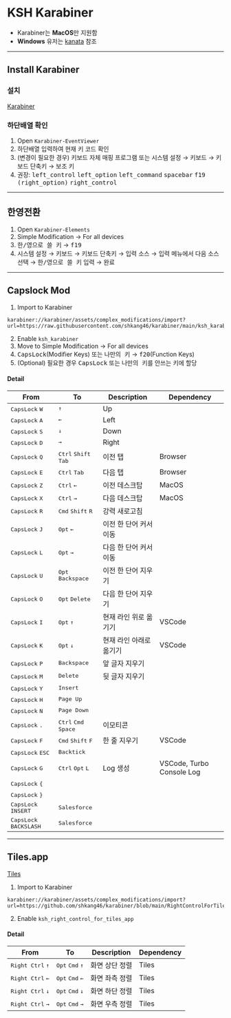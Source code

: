 # KSH Karabiner

-   Karabiner는 <strong>MacOS</strong>만 지원함
-   <strong>Windows</strong> 유저는 [kanata](https://github.com/jtroo/kanata) 참조

---

## Install Karabiner

### 설치

[Karabiner](https://karabiner-elements.pqrs.org/)

### 하단배열 확인

1. Open `Karabiner-EventViewer`
2. 하단배열 입력하여 현재 키 코드 확인
3. (변경이 필요한 경우) 키보드 자체 매핑 프로그램
   또는 시스템 설정 → 키보드 → 키보드 단축키 → 보조 키
4. 권장: <kbd>left_control</kbd> <kbd>left_option</kbd> <kbd>left_command</kbd> <kbd>spacebar</kbd> <kbd>f19</kbd> <kbd>(right_option)</kbd> <kbd>right_control<kbd>

---

## 한영전환

1. Open `Karabiner-Elements`
2. Simple Modification → For all devices
3. <kbd>한/영으로 쓸 키</kbd> → <kbd>f19</kbd>
4. 시스템 설정 → 키보드 → 키보드 단축키 → 입력 소스 → 입력 메뉴에서 다음 소스 선택 → <kbd>한/영으로 쓸 키</kbd> 입력 → 완료

---

## Capslock Mod

1. Import to Karabiner

```
karabiner://karabiner/assets/complex_modifications/import?url=https://raw.githubusercontent.com/shkang46/karabiner/main/ksh_karabiner.json
```

2. Enable `ksh_karabiner`
3. Move to Simple Modification → For all devices
4. <kbd>CapsLock</kbd>(Modifier Keys) 또는 <kbd>나만의 키</kbd> → <kbd>f20</kbd>(Function Keys)
5. (Optional) 필요한 경우 <kbd>CapsLock</kbd> 또는 <kbd>나만의 키</kbd>를 안쓰는 키에 할당

#### Detail

| From                                     | To                                                                                                                       | Description             | Dependency                |
| ---------------------------------------- | ------------------------------------------------------------------------------------------------------------------------ | ----------------------- | ------------------------- |
| <kbd>CapsLock</kbd> <kbd>W</kbd>         | <kbd>↑</kbd>                                                                                                             | Up                      |                           |
| <kbd>CapsLock</kbd> <kbd>A</kbd>         | <kbd>←</kbd>                                                                                                             | Left                    |                           |
| <kbd>CapsLock</kbd> <kbd>S</kbd>         | <kbd>↓</kbd>                                                                                                             | Down                    |                           |
| <kbd>CapsLock</kbd> <kbd>D</kbd>         | <kbd>→</kbd>                                                                                                             | Right                   |                           |
| <kbd>CapsLock</kbd> <kbd>Q</kbd>         | <kbd>Ctrl</kbd> <kbd>Shift</kbd> <kbd>Tab</kbd>                                                                          | 이전 탭                 | Browser                   |
| <kbd>CapsLock</kbd> <kbd>E</kbd>         | <kbd>Ctrl</kbd> <kbd>Tab</kbd>                                                                                           | 다음 탭                 | Browser                   |
| <kbd>CapsLock</kbd> <kbd>Z</kbd>         | <kbd>Ctrl</kbd> <kbd>←</kbd>                                                                                             | 이전 데스크탑           | MacOS                     |
| <kbd>CapsLock</kbd> <kbd>X</kbd>         | <kbd>Ctrl</kbd> <kbd>→</kbd>                                                                                             | 다음 데스크탑           | MacOS                     |
| <kbd>CapsLock</kbd> <kbd>R</kbd>         | <kbd>Cmd</kbd> <kbd>Shift</kbd> <kbd>R</kbd>                                                                             | 강력 새로고침           |                           |
| <kbd>CapsLock</kbd> <kbd>J</kbd>         | <kbd>Opt</kbd> <kbd>←</kbd>                                                                                              | 이전 한 단어 커서 이동  |                           |
| <kbd>CapsLock</kbd> <kbd>L</kbd>         | <kbd>Opt</kbd> <kbd>→</kbd>                                                                                              | 다음 한 단어 커서 이동  |                           |
| <kbd>CapsLock</kbd> <kbd>U</kbd>         | <kbd>Opt</kbd> <kbd>Backspace</kbd>                                                                                      | 이전 한 단어 지우기     |                           |
| <kbd>CapsLock</kbd> <kbd>O</kbd>         | <kbd>Opt</kbd> <kbd>Delete</kbd>                                                                                         | 다음 한 단어 지우기     |                           |
| <kbd>CapsLock</kbd> <kbd>I</kbd>         | <kbd>Opt</kbd> <kbd>↑</kbd>                                                                                              | 현재 라인 위로 옮기기   | VSCode                    |
| <kbd>CapsLock</kbd> <kbd>K</kbd>         | <kbd>Opt</kbd> <kbd>↓</kbd>                                                                                              | 현재 라인 아래로 옮기기 | VSCode                    |
| <kbd>CapsLock</kbd> <kbd>P</kbd>         | <kbd>Backspace</kbd>                                                                                                     | 앞 글자 지우기          |                           |
| <kbd>CapsLock</kbd> <kbd>M</kbd>         | <kbd>Delete</kbd>                                                                                                        | 뒷 글자 지우기          |                           |
| <kbd>CapsLock</kbd> <kbd>Y</kbd>         | <kbd>Insert</kbd>                                                                                                        |                         |                           |
| <kbd>CapsLock</kbd> <kbd>H</kbd>         | <kbd>Page Up</kbd>                                                                                                       |                         |                           |
| <kbd>CapsLock</kbd> <kbd>N</kbd>         | <kbd>Page Down</kbd>                                                                                                     |                         |                           |
| <kbd>CapsLock</kbd> <kbd>.</kbd>         | <kbd>Ctrl</kbd> <kbd>Cmd</kbd> <kbd>Space</kbd>                                                                          | 이모티콘                |                           |
| <kbd>CapsLock</kbd> <kbd>F</kbd>         | <kbd>Cmd</kbd> <kbd>Shift</kbd> <kbd>F</kbd>                                                                             | 한 줄 지우기            | VSCode                    |
| <kbd>CapsLock</kbd> <kbd>ESC</kbd>       | <kbd>Backtick</kbd> </kbd>                                                                                               |                         |                           |
| <kbd>CapsLock</kbd> <kbd>G</kbd>         | <kbd>Ctrl</kbd> <kbd>Opt</kbd> <kbd>L</kbd>                                                                              | Log 생성                | VSCode, Turbo Console Log |
| <kbd>CapsLock</kbd> <kbd>{</kbd>         |                                                                                                                          |                         |                           |
| <kbd>CapsLock</kbd> <kbd>}</kbd>         |                                                                                                                          |                         |                           |
| <kbd>CapsLock</kbd> <kbd>INSERT</kbd>    | <kbd>S</kbd><kbd>a</kbd><kbd>l</kbd><kbd>e</kbd><kbd>s</kbd><kbd>f</kbd><kbd>o</kbd><kbd>r</kbd><kbd>c</kbd><kbd>e</kbd> |                         |                           |
| <kbd>CapsLock</kbd> <kbd>BACKSLASH</kbd> | <kbd>S</kbd><kbd>a</kbd><kbd>l</kbd><kbd>e</kbd><kbd>s</kbd><kbd>f</kbd><kbd>o</kbd><kbd>r</kbd><kbd>c</kbd><kbd>e</kbd> |                         |                           |

---

## Tiles.app

[Tiles](https://freemacsoft.net/tiles/)

1. Import to Karabiner

```
karabiner://karabiner/assets/complex_modifications/import?url=https://github.com/shkang46/karabiner/blob/main/RightControlForTilesApp.json
```

2. Enable `ksh_right_control_for_tiles_app`

#### Detail

| From                               | To                                         | Description    | Dependency |
| ---------------------------------- | ------------------------------------------ | -------------- | ---------- |
| <kbd>Right Ctrl</kbd> <kbd>↑</kbd> | <kbd>Opt</kbd> <kbd>Cmd</kbd> <kbd>↑</kbd> | 화면 상단 정렬 | Tiles      |
| <kbd>Right Ctrl</kbd> <kbd>←</kbd> | <kbd>Opt</kbd> <kbd>Cmd</kbd> <kbd>←</kbd> | 화면 좌측 정렬 | Tiles      |
| <kbd>Right Ctrl</kbd> <kbd>↓</kbd> | <kbd>Opt</kbd> <kbd>Cmd</kbd> <kbd>↓</kbd> | 화면 하단 정렬 | Tiles      |
| <kbd>Right Ctrl</kbd> <kbd>→</kbd> | <kbd>Opt</kbd> <kbd>Cmd</kbd> <kbd>→</kbd> | 화면 우측 정렬 | Tiles      |
